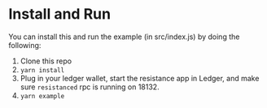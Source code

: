 # Install and Run

You can install this and run the example (in src/index.js) by doing the following:

1. Clone this repo
2. `yarn install`
3. Plug in your ledger wallet, start the resistance app in Ledger, and make sure `resistanced` rpc is running on 18132.
4. `yarn example`
